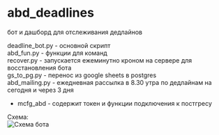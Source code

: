 # abd_deadlines
бот и дашборд для отслеживания дедлайнов

deadline_bot.py - основной скрипт  
abd_fun.py - функции для команд  
recover.py - запускается ежеминутно кроном на сервере для восстановления бота  
gs_to_pg.py - перенос из google sheets в postgres  
abd_mailing.py - ежедневная рассылка в 8.30 утра по дедлайнам на сегодня и через 3 дня  
* mcfg_abd - содержит токен и функции подключения к постгресу  

Схема:  
![Схема бота](https://github.com/user-attachments/assets/72d215a0-cde9-45e2-b5b7-5178a110856e)


